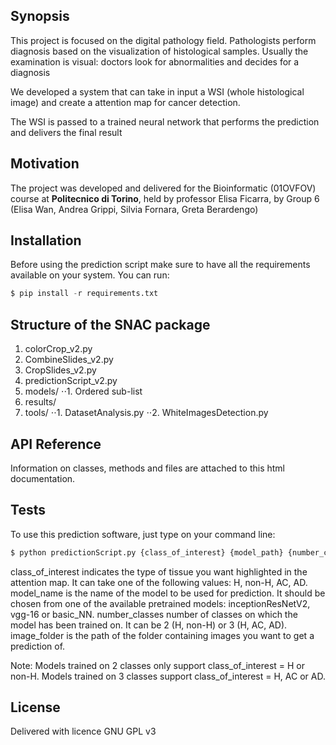 ## Synopsis

This project is focused on the digital pathology field.
Pathologists perform diagnosis based on the visualization of histological samples.
Usually the examination is visual: doctors look for abnormalities and decides for a diagnosis

We developed a system that can take in input a WSI (whole histological image) and create a attention map for cancer detection.

The WSI is passed to a trained neural network that performs the prediction and delivers the final result

## Motivation

The project was developed and delivered for the Bioinformatic (01OVFOV) course at **Politecnico di Torino**, held by professor Elisa Ficarra, by Group 6 (Elisa Wan, Andrea Grippi, Silvia Fornara, Greta Berardengo)

## Installation

Before using the prediction script make sure to have all the requirements available on your system.
You can run:

```python
$ pip install -r requirements.txt
```

## Structure of the SNAC package
1. colorCrop_v2.py
2. CombineSlides_v2.py
3. CropSlides_v2.py
4. predictionScript_v2.py
5. models/
⋅⋅1. Ordered sub-list
6. results/
7. tools/
⋅⋅1. DatasetAnalysis.py
⋅⋅2. WhiteImagesDetection.py

## API Reference

Information on classes, methods and files are attached to this html documentation.

## Tests

To use this prediction software, just type on your command line:

```python
$ python predictionScript.py {class_of_interest} {model_path} {number_classes} {image_folder}
```

class_of_interest indicates the type of tissue you want highlighted in the attention map. It can take one of the following values: H, non-H, AC, AD.
model_name is the name of the model to be used for prediction. It should be chosen from one of the available pretrained models: inceptionResNetV2, vgg-16 or basic_NN.
number_classes number of classes on which the model has been trained on. It can be 2 (H, non-H) or 3 (H, AC, AD).
image_folder is the path of the folder containing images you want to get a prediction of.

Note: Models trained on 2 classes only support class_of_interest = H or non-H.
      Models trained on 3 classes support class_of_interest = H, AC or AD.

## License

Delivered with licence GNU GPL v3
